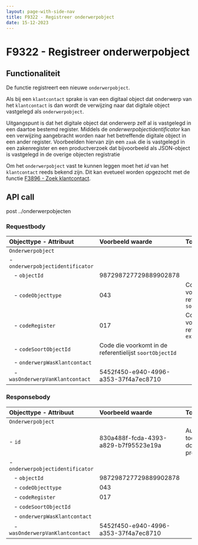 ```yaml
---
layout: page-with-side-nav
title: F9322 - Registreer onderwerpobject
date: 15-12-2023
---
```


# F9322 - Registreer onderwerpobject

## Functionaliteit

De functie registreert een nieuwe `onderwerpobject`. 

Als bij een `klantcontact` sprake is van een digitaal object dat onderwerp van het `klantcontact` is dan wordt de verwijzing naar dat digitale object vastgelegd als `onderwerpobject`. 

Uitgangspunt is dat het digitale object dat onderwerp zelf al is vastgelegd in een daartoe bestemd register. Middels de *onderwerpobjectidentificator* kan een verwijzing aangebracht worden naar het betreffende digitale object in een ander register. Voorbeelden hiervan zijn een `zaak` die is vastgelegd in een zakenregister en een productverzoek dat bijvoorbeeld als JSON-object is vastgelegd in de overige objecten registratie

Om het `onderwerpobject` vast te kunnen leggen moet het *id*  van het `klantcontact` reeds bekend zijn. Dit kan evetueel worden opgezocht met de functie [F3896 - Zoek klantcontact](./3896.md).  

## API call

post ../onderwerpobjecten

### Requestbody

| Objecttype - Attribuut | Voorbeeld waarde | Toelichting |
| :----------- | :----------- | :----------- |
| `Onderwerpobject` | | |
| - `onderwerpobjectidentificator` |  |  | 
| &nbsp;&nbsp; - `objectId` | 987298727729889902878 | |
| &nbsp;&nbsp; - `codeObjecttype` | 043 | Code die voorkomt in de referentielijst `soortObjecttypen` | 
| &nbsp;&nbsp; - `codeRegister` | 017 | Code die voorkomt on de referentielijst  `externRegister` |
| &nbsp;&nbsp; - `codeSoortObjectId` | Code die voorkomt in de referentielijst `soortObjectId` |
| &nbsp;&nbsp; - `onderwerpWasKlantcontact` |  |  |
| &nbsp;&nbsp; - `wasOnderwerpVanKlantcontact` | 5452f450-e940-4996-a353-37f4a7ec8710 |  |

### Responsebody

| Objecttype - Attribuut | Voorbeeld waarde | Toelichting |
| :----------- | :----------- | :----------- |
| `Onderwerpobject` | | |
| - `id` | 830a488f-fcda-4393-a829-b7f95523e19a | Automatisch toegekend door provider |
| - `onderwerpobjectidentificator` |  |  | 
| &nbsp;&nbsp; - `objectId` | 987298727729889902878 | |
| &nbsp;&nbsp; - `codeObjecttype` | 043 | | 
| &nbsp;&nbsp; - `codeRegister` | 017 | |
| &nbsp;&nbsp; - `codeSoortObjectId` |  |
| &nbsp;&nbsp; - `onderwerpWasKlantcontact` |  |  |
| &nbsp;&nbsp; - `wasOnderwerpVanKlantcontact` | 5452f450-e940-4996-a353-37f4a7ec8710 |  |


